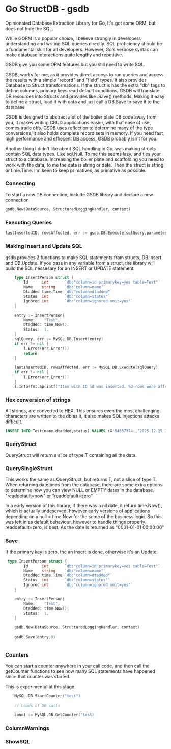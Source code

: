 # Go StructDB - gsdb

Opinionated Database Extraction Library for Go, It's got some ORM, but does not hide the SQL. 

While GORM is a popular choice, I believe strongly in developers understanding and writing SQL queries directly. SQL
proficiency should be a fundamental skill for all developers. However, Go's verbose syntax can make database
interactions quite lengthy and repetitive.

GSDB give you some ORM features but you still need to write SQL. 

GSDB, works for me, as it provides direct access to run queries and access the results with a simple "record" and "field" types. It also provides Database to Struct transformations. If the struct is has the extra "db" tags to define columns, primary keys read default conditions, GSDB will translate DB resources into Structs and provides like .Save() methods.  Making it easy to define a struct, load it with data and just call a DB.Save to save it to the database

GSDB is designed to abstract alot of the boiler plate DB code away from you, it makes writing CRUD applications easier, with that ease of use, comes trade offs. GSDB uses reflection to determine many of the type conversions, it also holds complete record sets in memory. If you need fast, high performance and effiecent DB access, GSDB probably isn't for you.

Another thing I didn't like about SQL handling in Go, was making structs contain SQL data types. Like sql.Null. To me this seems lazy, and ties your struct to a database. Increasing the boiler plate and scaffolding you need to work with the data, to me the data is string or date. Then the struct is string or time.Time. I'm keen to keep primatives, as primative as possible. 

### Connecting

To start a new DB connection, include GSDB library and declare a new connection

```go
gsdb.New(DataSource, StructuredLoggingHandler, context)
```

### Executing Queries

```go
lastInsertedID, rowsAffected, err := gsdb.DB.Execute(sqlQuery,parameters...)
```
### Making Insert and Update SQL

gsdb provides 2 functions to make SQL statements from structs, DB.Insert and DB.Update. If you pass in any variable from a struct, the library will build the SQL nessesary for an INSERT or UPDATE statement.

```go
    type InsertPerson struct {
        Id      int       `db:"column=id primarykey=yes table=Test"`
        Name    string    `db:"column=name"`
        Dtadded time.Time `db:"column=dtadded"`
        Status  int       `db:"column=status"`
        Ignored int       `db:"column=ignored omit=yes"`
    }

	entry := InsertPerson{
		Name:    "Test",
		Dtadded: time.Now(),
		Status:  1,
	}
	sqlQuery, err := MySQL.DB.Insert(entry)
	if err != nil {
		l.Error(err.Error())
		return
	}
	
	lastInsertedID, rowsAffected, err := MySQL.DB.Execute(sqlQuery)
	if err != nil {
		l.Error(err.Error())
	}
	l.Info(fmt.Sprintf("Item with ID %d was inserted. %d rows were affected", lastInsertedID, rowsAffected))
```

### Hex conversion of strings

All strings, are converted to HEX. This ensures even the most challenging characters are written to the db as it, it also makes SQL injections attacks difficult.  

```sql
INSERT INTO Test(name,dtadded,status) VALUES (X'54657374','2025-12-25 15:29:25',1);
```

### QueryStruct

QueryStruct will return a slice of type T containing all the data.

### QuerySingleStruct

This works the same as QueryStruct, but returns T, not a slice of type T. 
When returning datetimes from the database, there are some extra options to determine how you can view NULL or EMPTY dates in the database. "readdefault=now" or "readdefault=zero"

In a early version of this library, if there was a nil date, it return time.Now(), which is actually undeserved, however early versions of applications depending on a null = time.Now for the some of the business logic. So this was left in as default behaviour, however to handle things properly readdefault=zero, is best. As the date is returned as "0001-01-01 00:00:00"

### Save

If the primary key is zero, the an Insert is done, otherwise it's an Update. 

```go
 type InsertPerson struct {
        Id      int       `db:"column=id primarykey=yes table=Test"`
        Name    string    `db:"column=name"`
        Dtadded time.Time `db:"column=dtadded"`
        Status  int       `db:"column=status"`
        Ignored int       `db:"column=ignored omit=yes"`
    }

	entry := InsertPerson{
		Name:    "Test",
		Dtadded: time.Now(),
		Status:  1,
	}
    
    gsdb.New(DataSource, StructuredLoggingHandler, context)
    
    gsdb.Save(entry,0)
    
 ```   

### Counters

You can start a counter anywhere in your call code, and then call the getCounter functions to see how many SQL statements have happened since that counter was started. 

This is experimental at this stage. 

```go
	MySQL.DB.StartCounter("test")
	
	// Loads of DB calls 
	
	count := MySQL.DB.GetCounter("test)
```

### ColumnWarnings

### ShowSQL

